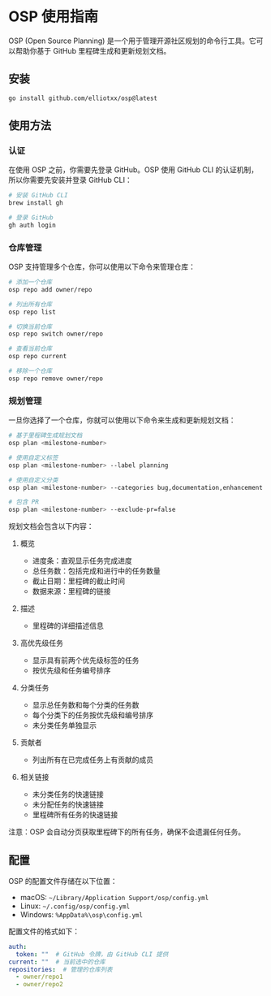 # OSP 使用指南

OSP (Open Source Planning) 是一个用于管理开源社区规划的命令行工具。它可以帮助你基于 GitHub 里程碑生成和更新规划文档。

## 安装

```bash
go install github.com/elliotxx/osp@latest
```

## 使用方法

### 认证

在使用 OSP 之前，你需要先登录 GitHub。OSP 使用 GitHub CLI 的认证机制，所以你需要先安装并登录 GitHub CLI：

```bash
# 安装 GitHub CLI
brew install gh

# 登录 GitHub
gh auth login
```

### 仓库管理

OSP 支持管理多个仓库，你可以使用以下命令来管理仓库：

```bash
# 添加一个仓库
osp repo add owner/repo

# 列出所有仓库
osp repo list

# 切换当前仓库
osp repo switch owner/repo

# 查看当前仓库
osp repo current

# 移除一个仓库
osp repo remove owner/repo
```

### 规划管理

一旦你选择了一个仓库，你就可以使用以下命令来生成和更新规划文档：

```bash
# 基于里程碑生成规划文档
osp plan <milestone-number>

# 使用自定义标签
osp plan <milestone-number> --label planning

# 使用自定义分类
osp plan <milestone-number> --categories bug,documentation,enhancement

# 包含 PR
osp plan <milestone-number> --exclude-pr=false
```

规划文档会包含以下内容：

1. 概览
   - 进度条：直观显示任务完成进度
   - 总任务数：包括完成和进行中的任务数量
   - 截止日期：里程碑的截止时间
   - 数据来源：里程碑的链接

2. 描述
   - 里程碑的详细描述信息

3. 高优先级任务
   - 显示具有前两个优先级标签的任务
   - 按优先级和任务编号排序

4. 分类任务
   - 显示总任务数和每个分类的任务数
   - 每个分类下的任务按优先级和编号排序
   - 未分类任务单独显示

5. 贡献者
   - 列出所有在已完成任务上有贡献的成员

6. 相关链接
   - 未分类任务的快速链接
   - 未分配任务的快速链接
   - 里程碑所有任务的快速链接

注意：OSP 会自动分页获取里程碑下的所有任务，确保不会遗漏任何任务。

## 配置

OSP 的配置文件存储在以下位置：

- macOS: `~/Library/Application Support/osp/config.yml`
- Linux: `~/.config/osp/config.yml`
- Windows: `%AppData%\osp\config.yml`

配置文件的格式如下：

```yaml
auth:
  token: ""  # GitHub 令牌，由 GitHub CLI 提供
current: ""  # 当前选中的仓库
repositories:  # 管理的仓库列表
  - owner/repo1
  - owner/repo2
```
